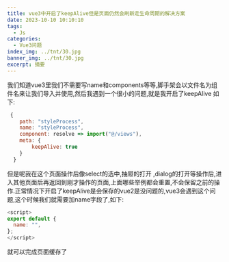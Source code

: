 ```yaml
---
title: vue3中开启了keepAlive但是页面仍然会刷新走生命周期的解决方案
date: 2023-10-10 10:10:10
tags:
  - Js
categories:
  - Vue3问题
index_img: ../tnt/30.jpg
banner_img: ../tnt/30.jpg
excerpt: 摘要
---
```


我们知道vue3里我们不需要写name和components等等,脚手架会以文件名为组件名来让我们导入并使用,然后我遇到一个很小的问题,就是我开启了keepAlive 如下:

```javascript
 {
    path: "styleProcess",
    name: "styleProcess",
    component: resolve => import("@/views"),
    meta: {
        keepAlive: true
    }
  }
```
但是呢我在这个页面操作后像select的选中,抽屉的打开 ,dialog的打开等操作后,进入其他页面后再返回到刚才操作的页面,上面哪些举例都会重置,不会保留之前的操作.正常情况下开启了keepAlive是会保存的vue2是没问题的,vue3会遇到这个问题,这个时候我们就需要加name字段了,如下:

```javascript
<script>
export default {
  name: "",
};
</script>
```
就可以完成页面缓存了
